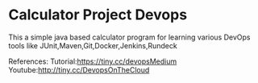 # Calculator Project Devops
This a simple java based calculator program for learning various DevOps tools like JUnit,Maven,Git,Docker,Jenkins,Rundeck

References:
Tutorial:https://tiny.cc/devopsMedium
Youtube:http://tiny.cc/DevopsOnTheCloud
